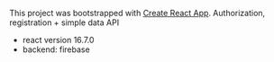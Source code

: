 This project was bootstrapped with [Create React App](https://github.com/facebook/create-react-app).
Authorization, registration + simple data API

* react version 16.7.0
* backend: firebase